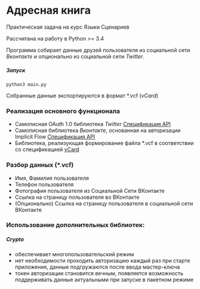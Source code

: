# Адресная книга
Практическая задача на курс Языки Сценариев

Рассчитана на работу в Python >= 3.4

Программа собирает данные друзей пользователя
из социальной сети *Вконтакте*
и опционально из социальной сети *Twitter*.

##### Запуск
`python3 main.py`


Собранные данные экспортируются в формат \*.vcf (*vCard*)

### Реализация основного функционала

- Самописная OAuth 1.0 библиотека *Twitter*  [Спецификация API](https://dev.twitter.com/oauth/overview)
- Самописная библиотека *Вконтакте*, основанная на авторизации Implicit Flow  [Спецификация API](https://new.vk.com/dev/auth_mobile)
- Библиотека, реализующая формирование файла \*.vcf в соответствии со спецификацией [vCard](https://tools.ietf.org/html/rfc6350)

### Разбор данных (*.vcf)

- Имя, Фамилия пользователя
- Телефон пользователя
- Фотография пользователя из Социальной Сети ВКонтакте
- Ссылка на страницу пользователя во ВКонтакте
- (Опционально) Ссылка на страницу пользователя в социальной сети ВКонтакте


### Использование дополнительных библиотек:
##### Crypto

- обеспечивает многопользовательский режим
- нет необходимости проходить авторизацию каждый раз при старте приложения, данные подгружаются после ввода мастер-ключа
- токен авторизации становится вечным, появляется возможность поддерживать данные актуальными при запуске в пакетном режиме
